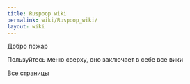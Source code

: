 ```yaml
---
title: Ruspoop wiki
permalink: wiki/Ruspoop_wiki/
layout: wiki
---
```


Добро пожар

Пользуйтесь меню сверху, оно заключает в себе все вики

[Все
страницы](http://ru.ruspoop.wikia.com/wiki/%D0%A1%D0%BB%D1%83%D0%B6%D0%B5%D0%B1%D0%BD%D0%B0%D1%8F:AllPages)
